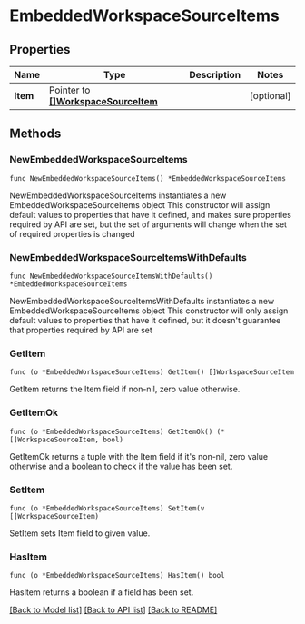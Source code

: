 <!--
Copyright (C) 2020-2022 Arm Limited or its affiliates and Contributors. All rights reserved.
SPDX-License-Identifier: Apache-2.0
-->
# EmbeddedWorkspaceSourceItems

## Properties

Name | Type | Description | Notes
------------ | ------------- | ------------- | -------------
**Item** | Pointer to [**[]WorkspaceSourceItem**](WorkspaceSourceItem.md) |  | [optional] 

## Methods

### NewEmbeddedWorkspaceSourceItems

`func NewEmbeddedWorkspaceSourceItems() *EmbeddedWorkspaceSourceItems`

NewEmbeddedWorkspaceSourceItems instantiates a new EmbeddedWorkspaceSourceItems object
This constructor will assign default values to properties that have it defined,
and makes sure properties required by API are set, but the set of arguments
will change when the set of required properties is changed

### NewEmbeddedWorkspaceSourceItemsWithDefaults

`func NewEmbeddedWorkspaceSourceItemsWithDefaults() *EmbeddedWorkspaceSourceItems`

NewEmbeddedWorkspaceSourceItemsWithDefaults instantiates a new EmbeddedWorkspaceSourceItems object
This constructor will only assign default values to properties that have it defined,
but it doesn't guarantee that properties required by API are set

### GetItem

`func (o *EmbeddedWorkspaceSourceItems) GetItem() []WorkspaceSourceItem`

GetItem returns the Item field if non-nil, zero value otherwise.

### GetItemOk

`func (o *EmbeddedWorkspaceSourceItems) GetItemOk() (*[]WorkspaceSourceItem, bool)`

GetItemOk returns a tuple with the Item field if it's non-nil, zero value otherwise
and a boolean to check if the value has been set.

### SetItem

`func (o *EmbeddedWorkspaceSourceItems) SetItem(v []WorkspaceSourceItem)`

SetItem sets Item field to given value.

### HasItem

`func (o *EmbeddedWorkspaceSourceItems) HasItem() bool`

HasItem returns a boolean if a field has been set.


[[Back to Model list]](../README.md#documentation-for-models) [[Back to API list]](../README.md#documentation-for-api-endpoints) [[Back to README]](../README.md)


